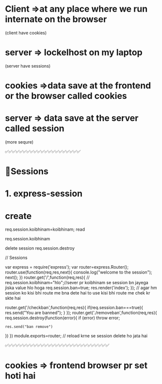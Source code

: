 # Client =>at any place where we run internate on the browser
(client have cookies)
# server => lockelhost on my laptop
(server have sessions)

# cookies =>data save at the frontend or the browser called cookies
# server => data save at the server called session
(more sequre)

✅✅✅✅✅✅✅✅✅✅✅✅✅✅✅✅✅✅✅✅✅ 

# 🎯Sessions
# 1. express-session
# create
req.session.koibhinam=koibhinam;
read

req.session.koibhinam

delete  session
 req.session.destroy

 // Sessions

var express = require('express');
var router=express.Router();
router.use(function(req,res,next){
  console.log("welcome to the session");
  next();
})
router.get('/',function(req,res){
  // req.session.koibhinam="hlo";//sever pr koibhinam se session bn jayega jiska value hlo hoga
  req.session.ban=true;
  res.render('index');
});
// agar hm session ko kisi bhi route me bna dete hai to use kisi bhi route me chek kr  skte hai

router.get('/checkban',function(req,res){
if(req.session.ban===true){
  res.send("You are banned");
}
});
router.get('./removeban',function(req,res){
  req.session.destroy(function(error){
    if (error) throw error;
    
    res.send("ban remove")
  })
})
module.exports=router;
// reload krne se session delete ho jata hai

✅✅✅✅✅✅✅✅✅✅✅✅✅✅✅✅✅✅✅✅✅✅✅✅✅✅✅✅✅ 

# cookies => frontend browser pr set hoti hai

